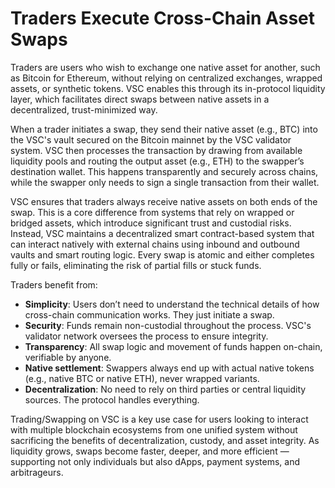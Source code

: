 # Traders Execute Cross-Chain Asset Swaps

Traders are users who wish to exchange one native asset for another, such as Bitcoin for Ethereum, without relying on centralized exchanges, wrapped assets, or synthetic tokens. VSC enables this through its in-protocol liquidity layer, which facilitates direct swaps between native assets in a decentralized, trust-minimized way.

When a trader initiates a swap, they send their native asset (e.g., BTC) into the VSC's vault secured on the Bitcoin mainnet by the VSC validator system. VSC then processes the transaction by drawing from available liquidity pools and routing the output asset (e.g., ETH) to the swapper’s destination wallet. This happens transparently and securely across chains, while the swapper only needs to sign a single transaction from their wallet.

VSC ensures that traders always receive native assets on both ends of the swap. This is a core difference from systems that rely on wrapped or bridged assets, which introduce significant trust and custodial risks. Instead, VSC maintains a decentralized smart contract-based system that can interact natively with external chains using inbound and outbound vaults and smart routing logic. Every swap is atomic and either completes fully or fails, eliminating the risk of partial fills or stuck funds.

Traders benefit from:

- **Simplicity**: Users don’t need to understand the technical details of how cross-chain communication works. They just initiate a swap.
- **Security**: Funds remain non-custodial throughout the process. VSC's validator network oversees the process to ensure integrity.
- **Transparency**: All swap logic and movement of funds happen on-chain, verifiable by anyone.
- **Native settlement**: Swappers always end up with actual native tokens (e.g., native BTC or native ETH), never wrapped variants.
- **Decentralization**: No need to rely on third parties or central liquidity sources. The protocol handles everything.

Trading/Swapping on VSC is a key use case for users looking to interact with multiple blockchain ecosystems from one unified system without sacrificing the benefits of decentralization, custody, and asset integrity. As liquidity grows, swaps become faster, deeper, and more efficient — supporting not only individuals but also dApps, payment systems, and arbitrageurs.

